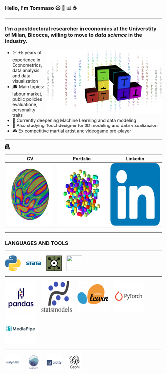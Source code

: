 ### Hello, I'm Tommaso :smiley: :rainbow: :bar_chart: :coffee:
___
### I'm a postdoctoral researcher in economics at the Universtity of Milan, Bicocca, willing to move to ***data science*** in the industry. 
<img align="right" width="370" height="205" src="https://github.com/tommella90/tommella90/blob/main/images/mylogo2.png">

* :chart: +5 years of experience in Econometrics, data analysis and data visualization 
* :mortar_board: Main topics: labour market, public policies evaluatione, personality traits 
* :milky_way: Currently deepening Machine Learning and data modeling
* :art: Also studying Touchdesigner for 3D modeling and data visualizazion 
* :video_game: Ex competitive martial artist and videogame pro-player



[](https://github.com/tommella90/CV/blob/main/CV_RAMELLA.0.png)
____
[![CV](https://github.com/tommella90/tommella90/blob/main/images/cv1.png)](https://github.com/tommella90/CV/blob/main/CV_RAMELLA.0.png)


| CV                         |   Portfolio                  |Linkedin                     |
|----------------------------|------------------------------|-----------------------------|
|<img src="https://github.com/tommella90/tommella90/blob/main/images/sphere_inst2.png" width="200" height="200">      |<img src="https://github.com/tommella90/tommella90/blob/main/images/pf2.png" width="200" height="200">   |<img src="https://github.com/tommella90/tommella90/blob/main/images/linkedin.png" width="200" height="200">      |

____
### LANGUAGES AND TOOLS
---
[<img src="https://github.com/tommella90/tommella90/blob/main/images/python_logo.png" width="50" height="50">](https://www.python.org/) &nbsp;&nbsp; [<img src="https://github.com/tommella90/tommella90/blob/main/images/stata_logo.png" width="50" height="50">](https://www.stata.com/) &nbsp;&nbsp;   [<img src="https://github.com/tommella90/tommella90/blob/main/images/td.png" width="50" height="50">](https://derivative.ca/)  &nbsp;&nbsp;  [<img src="https://github.com/tommella90/tommella90/blob/main/images/sql.ico" width="50" height="50">](https://www.mysql.com/)  &nbsp;&nbsp; 

---
[<img src="https://github.com/tommella90/tommella90/blob/main/images/pandas.png" width="100" height="100">](https://pandas.pydata.org/) &nbsp;&nbsp; [<img src="https://github.com/tommella90/tommella90/blob/main/images/statsmodel.png" width="100" height="100">](https://pypi.org/project/statsmodels/) &nbsp;&nbsp; [<img src="https://github.com/tommella90/tommella90/blob/main/images/sci-learn.png" width="100" height="100">](https://scikit-learn.org/stable/) &nbsp;&nbsp; [<img src="https://github.com/tommella90/tommella90/blob/main/images/pytorch.png" width="100" height="100">](https://pytorch.org/) &nbsp;&nbsp; [<img src="https://github.com/tommella90/tommella90/blob/main/images/mediapipe.png" width="100" height="100">](https://google.github.io/mediapipe/)

---
[<img src="https://github.com/tommella90/tommella90/blob/main/images/plt.png" width="50" height="50">](https://matplotlib.org/) &nbsp;&nbsp; [<img src="https://github.com/tommella90/tommella90/blob/main/images/seaborn.png" width="50" height="50">](https://seaborn.pydata.org/) &nbsp;&nbsp; [<img src="https://github.com/tommella90/tommella90/blob/main/images/plotly.png" width="50" height="50">](https://plotly.com/) &nbsp;&nbsp; [<img src="https://github.com/tommella90/tommella90/blob/main/images/ghephi.png" width="50" height="50">](https://gephi.org/) &nbsp;&nbsp;



